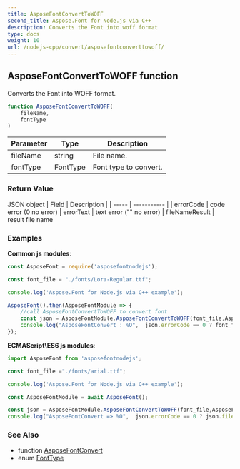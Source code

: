 ```yaml
---
title: AsposeFontConvertToWOFF
second_title: Aspose.Font for Node.js via C++
description: Converts the Font into woff format
type: docs
weight: 10
url: /nodejs-cpp/convert/asposefontconverttowoff/
---
```

## AsposeFontConvertToWOFF function

Converts the Font into WOFF format.

```js
function AsposeFontConvertToWOFF(
    fileName,
    fontType
)
```

| Parameter | Type | Description |
| --------- | ---- | ----------- |
| fileName | string | File name. |
| fontType | FontType | Font type to convert. |

### Return Value

JSON object 
| Field | Description |
| ----- | ----------- |
| errorCode | code error (0 no error)
| errorText | text error ("" no error)
| fileNameResult | result file name

### Examples

**Common js modules**:
```js
const AsposeFont = require('asposefontnodejs');

const font_file = "./fonts/Lora-Regular.ttf";

console.log('Aspose.Font for Node.js via C++ example');

AsposeFont().then(AsposeFontModule => {
    //call AsposeFontConvertToWOFF to convert font
    const json = AsposeFontModule.AsposeFontConvertToWOFF(font_file,AsposeFontModule.FontType.TTF);
    console.log("AsposeFontConvert : %O",  json.errorCode == 0 ? font_file + ' => ' + json.fileNameResult : json.errorText);
});
```
**ECMAScript\ES6 js modules**:
```js
import AsposeFont from 'asposefontnodejs';

const font_file ="./fonts/arial.ttf";

console.log('Aspose.Font for Node.js via C++ example');

const AsposeFontModule = await AsposeFont();

const json = AsposeFontModule.AsposeFontConvertToWOFF(font_file,AsposeFontModule.FontType.TTF);
console.log("AsposeFontConvert => %O",  json.errorCode == 0 ? json.fileNameResult : json.errorText);
```

### See Also

* function [AsposeFontConvert](../asposefontconvert/)
* enum [FontType](../../enumerations/fonttype/)
